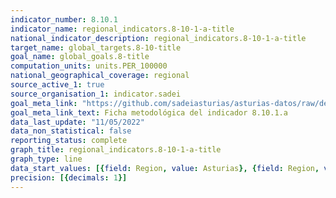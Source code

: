 ```yaml
---
indicator_number: 8.10.1
indicator_name: regional_indicators.8-10-1-a-title
national_indicator_description: regional_indicators.8-10-1-a-title
target_name: global_targets.8-10-title
goal_name: global_goals.8-title
computation_units: units.PER_100000
national_geographical_coverage: regional
source_active_1: true
source_organisation_1: indicator.sadei
goal_meta_link: "https://github.com/sadeiasturias/asturias-datos/raw/develop/descargas/metodologia/8.10.1.a.pdf"
goal_meta_link_text: Ficha metodológica del indicador 8.10.1.a
data_last_update: "11/05/2022"
data_non_statistical: false
reporting_status: complete
graph_title: regional_indicators.8-10-1-a-title
graph_type: line
data_start_values: [{field: Region, value: Asturias}, {field: Region, value: España}]
precision: [{decimals: 1}]
---
```


